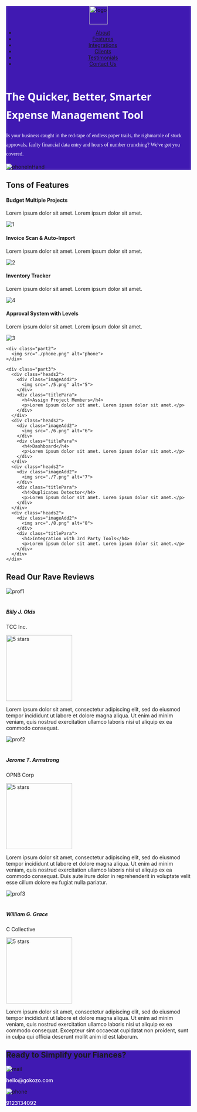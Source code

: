 <!DOCTYPE html>
<html lang="en">
<head>
  <meta charset="UTF-8">
  <meta name="viewport" content="width=device-width, initial-scale=1.0">
  <title>Kozo</title>
  <link href="./style.css" rel="stylesheet">
  <link href="https://cdn.jsdelivr.net/npm/bootstrap@5.3.1/dist/css/bootstrap.min.css" rel="stylesheet" integrity="sha384-4bw+/aepP/YC94hEpVNVgiZdgIC5+VKNBQNGCHeKRQN+PtmoHDEXuppvnDJzQIu9" crossorigin="anonymous">
  <link rel = "stylesheet" href = "https://maxcdn.bootstrapcdn.com/bootstrap/4.5.2/css/bootstrap.min.css">
</head>

<body>
  <div class="firstPage" style="background-color: #4019B2;">
    <header class="d-flex flex-wrap justify-content-center py-3 mb-4">
      <div class="col-lg-2">
        <img src="./logo.png" alt="logo" height="50px" class="logo">
      </div>
     <div class="col-lg-10">
        <ul class="menu">
          <li class="menu-items"><a href="#mainPage" class="item-text">About</a></li>
          <li class="menu-items"><a href="#secondPage1" class="item-text">Features</a></li>
          <li class="menu-items"><a href="#" class="item-text">Integrations</a></li>
          <li class="menu-items"><a href="#" class="item-text">Clients</a></li>
          <li class="menu-items"><a href="#thirdPage1" class="item-text">Testimonials</a></li>
          <li class="menu-items"><a href="#lastPage1" class="item-text">Contact Us</a></li>
        </ul>
      </div>
    </header>
    <div class = "mainBody" id="mainPage">
      <div class="text">
        <h1 style="color: white; font-family :'Segoe UI', Tahoma, Geneva, Verdana, sans-serif; line-height: 50px;">The Quicker, Better, Smarter Expense Management Tool</h1>
        <p style="color: white; font-family : Georgia, 'Times New Roman', Times, serif; line-height: 25px;" >Is your business caught in the red-tape of endless paper trails, the righmarole of stuck approvals, faulty financial data entry and hours of number crunching? We've got you covered.</p>
      </div>
      <div id="pic">
        <img src="./banner.png" alt="phoneInHand" class="picture">
     </div>
   </div>
  </div>  

  <div id="secondPage1">
  <h2 class="head2">Tons of Features</h2>
  <div class="secondPage">
    <div class="part1">
      <div class="heads">
        <div class="titlePara">
          <h4>Budget Multiple Projects</h4>
          <p>Lorem ipsum dolor sit amet. Lorem ipsum dolor sit amet.</p>
        </div>
        <div class="imageAdd">
          <img src="./1.png" alt="1">
        </div>
      </div>
      <div class="heads">
        <div class="titlePara"> 
          <h4>Invoice Scan & Auto-Import</h4>
          <p>Lorem ipsum dolor sit amet. Lorem ipsum dolor sit amet.</p>
        </div>
        <div class="imageAdd">
          <img src="./2.png" alt="2">
        </div>
      </div>
      <div class="heads">
        <div class="titlePara">
          <h4>Inventory Tracker</h4>
          <p>Lorem ipsum dolor sit amet. Lorem ipsum dolor sit amet.</p>
        </div>
        <div class="imageAdd">
          <img src="./4.png" alt="4">
        </div>
      </div>
      <div class="heads">
        <div class="titlePara">
          <h4>Approval System with Levels</h4>
          <p>Lorem ipsum dolor sit amet. Lorem ipsum dolor sit amet.</p>
        </div>
        <div class="imageAdd">
          <img src="./3.png" alt="3">
        </div>
      </div>
    </div>

    <div class="part2">
      <img src="./phone.png" alt="phone">
    </div>

    <div class="part3">
      <div class="heads2">
        <div class="imageAdd2">
          <img src="./5.png" alt="5">
        </div>
        <div class="titlePara">
          <h4>Assign Project Members</h4>
          <p>Lorem ipsum dolor sit amet. Lorem ipsum dolor sit amet.</p>
        </div>
      </div>
      <div class="heads2">
        <div class="imageAdd2">
          <img src="./6.png" alt="6">
        </div>
        <div class="titlePara">
          <h4>Dashboard</h4>
          <p>Lorem ipsum dolor sit amet. Lorem ipsum dolor sit amet.</p>
        </div>
      </div>
      <div class="heads2">
        <div class="imageAdd2">
          <img src="./7.png" alt="7">
        </div>
        <div class="titlePara">
          <h4>Duplicates Detector</h4>
          <p>Lorem ipsum dolor sit amet. Lorem ipsum dolor sit amet.</p>
        </div>
      </div>
      <div class="heads2">
        <div class="imageAdd2">
          <img src="./8.png" alt="8">
        </div>
        <div class="titlePara">
          <h4>Integration with 3rd Party Tools</h4>
          <p>Lorem ipsum dolor sit amet. Lorem ipsum dolor sit amet.</p>
        </div>       
      </div>
    </div>
  </div>
</div>


  <div id="thirdPage1">
 
  <h2 class="head3">Read Our Rave Reviews</h2>
  <div class="thirdPage">
    <div class="rev1">
      <img src="./prof1.png" alt="prof1" style="padding-bottom: 20px;">
      <h5>Billy J. Olds</h5>
      <p>TCC Inc.</p>
      <img src="./5stars.png" alt="5 stars" width="180px">
      <p class="lorem1">Lorem ipsum dolor sit amet, consectetur adipiscing elit, sed do eiusmod tempor incididunt ut labore et dolore magna aliqua. Ut enim ad minim veniam, quis nostrud exercitation ullamco laboris nisi ut aliquip ex ea commodo consequat.</p>
    </div>
    <div class="rev2">
      <img src="./prof2.png" alt="prof2" style="padding-bottom: 20px;">
      <h5>Jerome T. Armstrong</h5>
      <p>OPNB Corp</p>
      <img src="./5stars.png" alt="5 stars" width="180px">
      <p class="lorem1">Lorem ipsum dolor sit amet, consectetur adipiscing elit, sed do eiusmod tempor incididunt ut labore et dolore magna aliqua. Ut enim ad minim veniam, quis nostrud exercitation ullamco laboris nisi ut aliquip ex ea commodo consequat. Duis aute irure dolor in reprehenderit in voluptate velit esse cillum dolore eu fugiat nulla pariatur.</p>
    </div>
    <div class="rev3">
      <img src="./prof3.png" alt="prof3" style="padding-bottom: 20px;">
      <h5>William G. Grace</h5>
      <p>C Collective</p>
      <img src="./5stars.png" alt="5 stars" width="180px">
      <p class="lorem1">Lorem ipsum dolor sit amet, consectetur adipiscing elit, sed do eiusmod tempor incididunt ut labore et dolore magna aliqua. Ut enim ad minim veniam, quis nostrud exercitation ullamco laboris nisi ut aliquip ex ea commodo consequat. Excepteur sint occaecat cupidatat non proident, sunt in culpa qui officia deserunt mollit anim id est laborum.</p>
    </div>
  </div>
     
</div>

  <div class="lastPage" id="lastPage1" style="background-color: #4019B2;">
    <h2 class= "head4">Ready to Simplify your Fiances?</h2>
    <div class="finalGrid">
      <div class="ContactContainer1">
        <div class="imageFinal">
          <img src="./mail.png" alt="mail">
        </div>
        <div class="pFinal">
          <p style="color: white; font-weight: 500;">hello@gokozo.com</p>
        </div>
     </div>
      <div class="ContactContainer2">
        <div class="imageFinal">
          <img src="./call.png" alt="phone">
        </div>
        <div class="pFinal">
        <p style="color: white; font-weight: 500;">9123134092</p>
        </div>
      </div>
    </div>
    
    
  </div>

</body>
</html>

